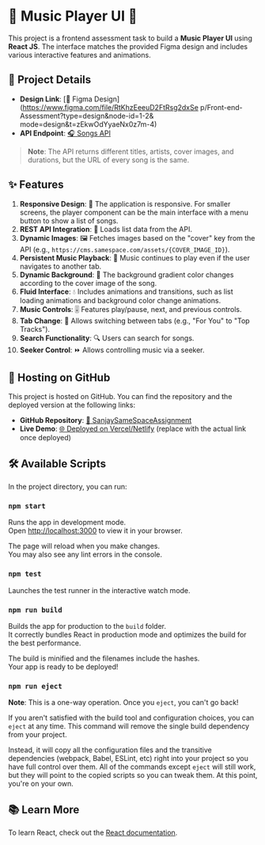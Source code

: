 # 🎵 Music Player UI 🎵

This project is a frontend assessment task to build a **Music Player UI** using **React JS**. The interface matches the provided Figma design and includes various interactive features and animations.

## 🎨 Project Details

- **Design Link**: [🎨 Figma Design](https://www.figma.com/file/RtKhzEeeuD2FtRsg2dxSe
p/Front-end-Assessment?type=design&node-id=1-2&
mode=design&t=zEkwOdYyaeNx0z7m-4)
- **API Endpoint**: [🎧 Songs API](https://cms.samespace.com/items/songs)

> **Note**: The API returns different titles, artists, cover images, and durations, but the URL of every song is the same.

## ✨ Features

1. **Responsive Design**: 📱 The application is responsive. For smaller screens, the player component can be the main interface with a menu button to show a list of songs.
2. **REST API Integration**: 🔗 Loads list data from the API.
3. **Dynamic Images**: 🖼️ Fetches images based on the "cover" key from the API (e.g., `https://cms.samespace.com/assets/{COVER_IMAGE_ID}`).
4. **Persistent Music Playback**: 🎵 Music continues to play even if the user navigates to another tab.
5. **Dynamic Background**: 🌈 The background gradient color changes according to the cover image of the song.
6. **Fluid Interface**: 💧 Includes animations and transitions, such as list loading animations and background color change animations.
7. **Music Controls**: 🎚️ Features play/pause, next, and previous controls.
8. **Tab Change**: 🔄 Allows switching between tabs (e.g., "For You" to "Top Tracks").
9. **Search Functionality**: 🔍 Users can search for songs.
10. **Seeker Control**: ⏩ Allows controlling music via a seeker.

## 🚀 Hosting on GitHub

This project is hosted on GitHub. You can find the repository and the deployed version at the following links:

- **GitHub Repository**: [🔗 SanjaySameSpaceAssignment](https://github.com/SanjaySharma9945/SanjaySameSpaceAssignment)
- **Live Demo**: [🌐 Deployed on Vercel/Netlify](https://your-deployed-link.com) (replace with the actual link once deployed)

## 🛠️ Available Scripts

In the project directory, you can run:

### `npm start`

Runs the app in development mode.\
Open [http://localhost:3000](http://localhost:3000) to view it in your browser.

The page will reload when you make changes.\
You may also see any lint errors in the console.

### `npm test`

Launches the test runner in the interactive watch mode.

### `npm run build`

Builds the app for production to the `build` folder.\
It correctly bundles React in production mode and optimizes the build for the best performance.

The build is minified and the filenames include the hashes.\
Your app is ready to be deployed!

### `npm run eject`

**Note**: This is a one-way operation. Once you `eject`, you can't go back!

If you aren't satisfied with the build tool and configuration choices, you can `eject` at any time. This command will remove the single build dependency from your project.

Instead, it will copy all the configuration files and the transitive dependencies (webpack, Babel, ESLint, etc) right into your project so you have full control over them. All of the commands except `eject` will still work, but they will point to the copied scripts so you can tweak them. At this point, you're on your own.

## 📚 Learn More

To learn React, check out the [React documentation](https://reactjs.org/).

